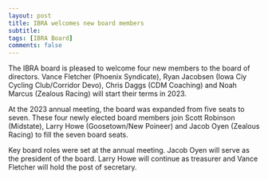 ```yaml
---
layout: post
title: IBRA welcomes new board members
subtitle: 
tags: [IBRA Board]
comments: false
---
```


The IBRA board is pleased to welcome four new members to the board of directors. Vance Fletcher (Phoenix Syndicate), Ryan Jacobsen (Iowa Ciy Cycling Club/Corridor Devo), Chris Daggs (CDM Coaching) and Noah Marcus (Zealous Racing) will start their terms in 2023. 

At the 2023 annual meeting, the board was expanded from five seats to seven. These four newly elected board members join Scott Robinson (Midstate), Larry Howe (Goosetown/New Poineer) and Jacob Oyen (Zealous Racing) to fill the seven board seats.

Key board roles were set at the annual meeting. Jacob Oyen will serve as the president of the board. Larry Howe will continue as treasurer and Vance Fletcher will hold the post of secretary. 
